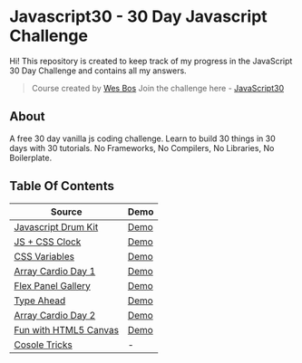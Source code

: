 # Javascript30 - 30 Day Javascript Challenge

Hi!
This repository is created to keep track of my progress in the JavaScript 30 Day Challenge and contains all my answers.

> Course created by [Wes Bos](https://github.com/wesbos) Join the challenge here - [JavaScript30](https://javascript30.com/account)

## About

A free 30 day vanilla js coding challenge. Learn to build 30 things in 30 days with 30 tutorials. No Frameworks, No Compilers, No Libraries, No Boilerplate.

## Table Of Contents

| Source                                                                                                                   | Demo                                                                                          |
| ------------------------------------------------------------------------------------------------------------------------ | --------------------------------------------------------------------------------------------- |
| [Javascript Drum Kit](https://github.com/dogankocadayilar/javascript30/tree/main/01%20-%20Javascript%20Drum%20Kit)       | [Demo](https://dogankocadayilar.github.io/javascript30/01%20-%20Javascript%20Drum%20Kit/)     |
| [JS + CSS Clock](https://github.com/dogankocadayilar/javascript30/tree/main/02%20-%20JS%20and%20CSS%20Clock)             | [Demo](https://dogankocadayilar.github.io/javascript30/02%20-%20JS%20and%20CSS%20Clock/)      |
| [CSS Variables](https://github.com/dogankocadayilar/javascript30/tree/main/03%20-%20CSS%20Variables)                     | [Demo](https://dogankocadayilar.github.io/javascript30/03%20-%20CSS%20Variables/)             |
| [Array Cardio Day 1](https://github.com/dogankocadayilar/javascript30/tree/main/04%20-%20Array%20Cardio%20Day%201)       | [Demo](https://dogankocadayilar.github.io/javascript30/04%20-%20Array%20Cardio%20Day%201/)    |
| [Flex Panel Gallery](https://github.com/dogankocadayilar/javascript30/tree/main/05%20-%20Flex%20Panel%20Gallery)         | [Demo](https://dogankocadayilar.github.io/javascript30/05%20-%20Flex%20Panel%20Gallery/)      |
| [Type Ahead](https://github.com/dogankocadayilar/javascript30/tree/main/06%20-%20Type%20Ahead)                           | [Demo](https://dogankocadayilar.github.io/javascript30/06%20-%20Type%20Ahead/)                |
| [Array Cardio Day 2](https://github.com/dogankocadayilar/javascript30/tree/main/07%20-%20Array%20Cardio%20Day%202)       | [Demo](https://dogankocadayilar.github.io/javascript30/07%20-%20Array%20Cardio%20Day%202/)    |
| [Fun with HTML5 Canvas](https://github.com/dogankocadayilar/javascript30/tree/main/08%20-%20Fun%20with%20HTML5%20Canvas) | [Demo](https://dogankocadayilar.github.io/javascript30/08%20-%20Fun%20with%20HTML5%20Canvas/) |
| [Cosole Tricks](https://github.com/dogankocadayilar/javascript30/tree/main/09%20-%20Console%20Tricks)                    | -                                                                                             |
